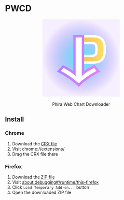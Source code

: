 # PWCD

<p align="center"><img src="res/icon.svg" /></p>
<p align="center">Phira Web Chart Downloader</p>

## Install

### Chrome

1. Download the [CRX file](https://github.com/YuevUwU/pwcd/releases/latest/download/pwcd.crx)
2. Visit [chrome://extensions/](chrome://extensions/)
3. Drag the CRX file there

### Firefox

1. Download the [ZIP file](https://github.com/YuevUwU/pwcd/releases/latest/download/pwcd.zip)
2. Visit [about:debugging#/runtime/this-firefox](about:debugging#/runtime/this-firefox)
3. Click `Load Temporary Add-on...` button
4. Open the downloaded ZIP file
